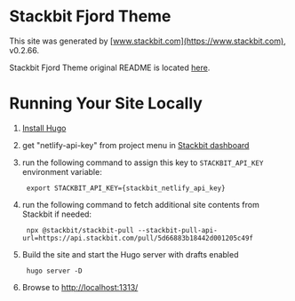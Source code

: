 # Stackbit Fjord Theme

This site was generated by [www.stackbit.com](https://www.stackbit.com), v0.2.66.

Stackbit Fjord Theme original README is located [here](./README.theme.md).

# Running Your Site Locally

1. [Install Hugo](https://gohugo.io/getting-started/quick-start/#step-1-install-hugo)

1. get "netlify-api-key" from project menu in [Stackbit dashboard](https://app.stackbit.com/dashboard)

1. run the following command to assign this key to `STACKBIT_API_KEY` environment variable:

        export STACKBIT_API_KEY={stackbit_netlify_api_key}

1. run the following command to fetch additional site contents from Stackbit if needed:

        npx @stackbit/stackbit-pull --stackbit-pull-api-url=https://api.stackbit.com/pull/5d66883b18442d001205c49f

1. Build the site and start the Hugo server with drafts enabled

        hugo server -D

1. Browse to [http://localhost:1313/](http://localhost:1313/)
